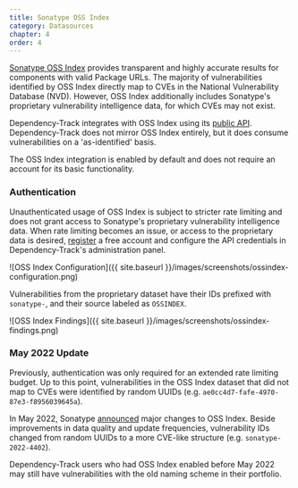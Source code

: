 ```yaml
---
title: Sonatype OSS Index
category: Datasources
chapter: 4
order: 4
---
```


[Sonatype OSS Index] provides transparent and highly accurate results for components with valid Package URLs. 
The majority of vulnerabilities identified by OSS Index directly map to CVEs in the National Vulnerability Database (NVD).
However, OSS Index additionally includes Sonatype's proprietary vulnerability intelligence data, for which CVEs may
not exist.

Dependency-Track integrates with OSS Index using its [public API]. Dependency-Track does not mirror OSS Index entirely,
but it does consume vulnerabilities on a 'as-identified' basis.

The OSS Index integration is enabled by default and does not require an account for its basic functionality.

### Authentication

Unauthenticated usage of OSS Index is subject to stricter rate limiting and does not grant access to
Sonatype's proprietary vulnerability intelligence data. When rate limiting becomes an issue, or access
to the proprietary data is desired, [register](https://ossindex.sonatype.org/user/register) a free account
and configure the API credentials in Dependency-Track's administration panel.

![OSS Index Configuration]({{ site.baseurl }}/images/screenshots/ossindex-configuration.png)

Vulnerabilities from the proprietary dataset have their IDs prefixed with `sonatype-`, and their source labeled as `OSSINDEX`.

![OSS Index Findings]({{ site.baseurl }}/images/screenshots/ossindex-findings.png)

### May 2022 Update

Previously, authentication was only required for an extended rate limiting budget. Up to this point, vulnerabilities in
the OSS Index dataset that did not map to CVEs were identified by random UUIDs (e.g. `ae0cc4d7-fafe-4970-87e3-f8956039645a`).

In May 2022, Sonatype [announced](https://ossindex.sonatype.org/updates-notice) major changes to OSS Index.
Beside improvements in data quality and update frequencies, vulnerability IDs changed from random UUIDs to
a more CVE-like structure (e.g. `sonatype-2022-4402`).

Dependency-Track users who had OSS Index enabled before May 2022 may still have vulnerabilities with the old
naming scheme in their portfolio.

[Sonatype OSS Index]: https://ossindex.sonatype.org/
[public API]: https://ossindex.sonatype.org/doc/rest